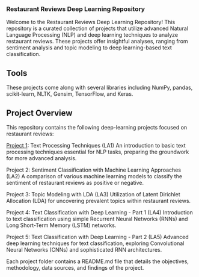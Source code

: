 ### Restaurant Reviews Deep Learning Repository
Welcome to the Restaurant Reviews Deep Learning Repository! This repository is a curated collection of projects that utilize advanced Natural Language Processing (NLP) and deep learning techniques to analyze restaurant reviews. These projects offer insightful analyses, ranging from sentiment analysis and topic modeling to deep learning-based text classification.

## Tools
These projects come along with several libraries including NumPy, pandas, scikit-learn, NLTK, Gensim, TensorFlow, and Keras. 

## Project Overview
This repository contains the following deep-learning projects focused on restaurant reviews:

[Project 1](https://github.com/tristahsu/Restaurant_reviews_deep_learning/tree/main/Project%201): Text Processing Techniques (LA1)
An introduction to basic text processing techniques essential for NLP tasks, preparing the groundwork for more advanced analysis.

Project 2: Sentiment Classification with Machine Learning Approaches (LA2)
A comparison of various machine learning models to classify the sentiment of restaurant reviews as positive or negative.

Project 3: Topic Modeling with LDA (LA3)
Utilization of Latent Dirichlet Allocation (LDA) for uncovering prevalent topics within restaurant reviews.

Project 4: Text Classification with Deep Learning - Part 1 (LA4)
Introduction to text classification using simple Recurrent Neural Networks (RNNs) and Long Short-Term Memory (LSTM) networks.

Project 5: Text Classification with Deep Learning - Part 2 (LA5)
Advanced deep learning techniques for text classification, exploring Convolutional Neural Networks (CNNs) and sophisticated RNN architectures.

Each project folder contains a README.md file that details the objectives, methodology, data sources, and findings of the project. 
